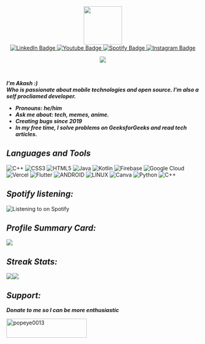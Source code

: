 <div id="header" align="center">
  <img src="https://media.giphy.com/media/M9gbBd9nbDrOTu1Mqx/giphy.gif" width="100"/>
</div>

<div id="badges" align="center">
  <a href="https://www.linkedin.com/in/popeye0013">
    <img src="https://img.shields.io/badge/LinkedIn-blue?style=for-the-badge&logo=linkedin&logoColor=white" alt="LinkedIn Badge"/>
  </a>
  <a href="https://www.youtube.com">
    <img src="https://img.shields.io/badge/YouTube-red?style=for-the-badge&logo=youtube&logoColor=white" alt="Youtube Badge"/>
  </a>
  <a href="https://open.spotify.com/user/31x2v6m525zvzoemfu6rvg7eyide?si=cH61x2AqRSuJQQaH2Su13g">
    <img src="https://img.shields.io/badge/Spotify-1ED760?&style=for-the-badge&logo=spotify&logoColor=white" alt="Spotify Badge"/>
  </a>
  <a 
href="https://instagram.com/cryptx.dev">
    <img src="https://img.shields.io/badge/Instagram-E4405F?style=for-the-badge&logo=instagram&logoColor=white" alt="Instagram Badge"/>
  </a>
  
  ![](https://komarev.com/ghpvc/?username=popeye0013&style=for-the-badge)
  
</div>

<br />

***I'm Akash :)***
<br />
***Who is passionate about mobile technologies and open source. I'm also a self procliamed developer.***
- ***Pronouns: he/him***
- ***Ask me about: tech, memes, anime.***
- ***Creating bugs since 2019***
- ***In my free time, I solve problems on GeeksforGeeks and read tech articles.***

## ***Languages and Tools***

![C++](https://img.shields.io/badge/c++-%2300599C.svg?style=for-the-badge&logo=c%2B%2B&logoColor=white) ![CSS3](https://img.shields.io/badge/css3-%231572B6.svg?style=for-the-badge&logo=css3&logoColor=white) ![HTML5](https://img.shields.io/badge/html5-%23E34F26.svg?style=for-the-badge&logo=html5&logoColor=white) ![Java](https://img.shields.io/badge/java-%23ED8B00.svg?style=for-the-badge&logo=java&logoColor=white) ![Kotlin](https://img.shields.io/badge/kotlin-%230095D5.svg?style=for-the-badge&logo=kotlin&logoColor=white) ![Firebase](https://img.shields.io/badge/firebase-%23039BE5.svg?style=for-the-badge&logo=firebase) ![Google Cloud](https://img.shields.io/badge/Google%20Cloud-%234285F4.svg?style=for-the-badge&logo=google-cloud&logoColor=white) ![Vercel](https://img.shields.io/badge/vercel-%23000000.svg?style=for-the-badge&logo=vercel&logoColor=white) ![Flutter](https://img.shields.io/badge/Flutter-%2302569B.svg?style=for-the-badge&logo=Flutter&logoColor=white) ![ANDROID](https://img.shields.io/badge/android-%2320232a.svg?style=for-the-badge&logo=android&logoColor=%a4c639) ![LINUX](https://img.shields.io/badge/Linux-FCC624?style=for-the-badge&logo=linux&logoColor=black) ![Canva](https://img.shields.io/badge/Canva-%2300C4CC.svg?style=for-the-badge&logo=Canva&logoColor=white) ![Python](https://img.shields.io/badge/python-3670A0?style=for-the-badge&logo=python&logoColor=ffdd54) ![C++](https://img.shields.io/badge/c++-%2300599C.svg?style=for-the-badge&logo=c%2B%2B&logoColor=white)

## ***Spotify listening:***

![Listening to on Spotify](https://spotify-github-profile.vercel.app/api/view?uid=31x2v6m525zvzoemfu6rvg7eyide&cover_image=true&theme=natemoo-re&bar_color=53b14f&bar_color_cover=false)


## ***Profile Summary Card:***

<a>
    <img src="https://github-profile-summary-cards.vercel.app/api/cards/profile-details?username=popeye0013&theme=github"/>
  </a>
  
## ***Streak Stats:***

<a href="https://github.com/popeye0013">
  <img src="https://github-profile-summary-cards.vercel.app/api/cards/stats?username=popeye0013&theme=github" /><img src="https://github-profile-summary-cards.vercel.app/api/cards/productive-time?username=popeye0013&theme=github&utcOffset=-5" />
</a>
  

## ***Support:***

***Donate to me so I can be more enthusiastic***
<p><a href="https://www.buymeacoffee.com/popeye0013"> <img align="left" src="https://cdn.buymeacoffee.com/buttons/v2/default-yellow.png" height="50" width="210" alt="popeye0013"/></a></p>




  
